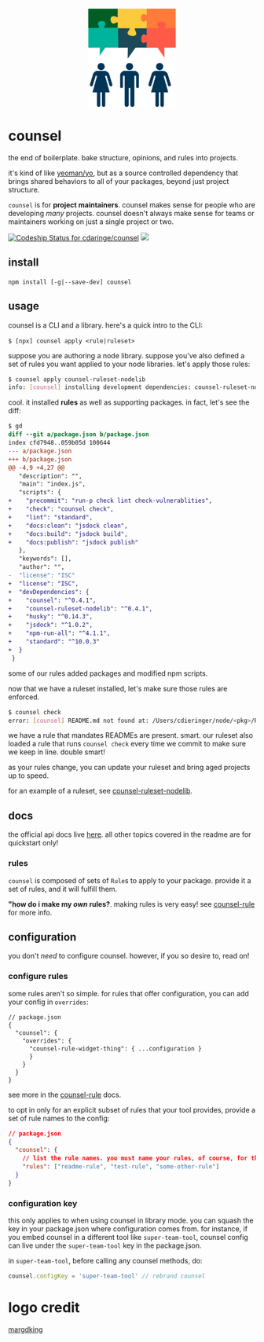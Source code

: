 <p align="center"><img height="200px" src="https://github.com/cdaringe/counsel/raw/master/img/counsel.png" /></p>

# counsel

the end of boilerplate. bake structure, opinions, and rules into projects.

it's kind of like [yeoman/yo](http://yeoman.io/), but as a source controlled dependency that brings shared behaviors to all of your packages, beyond just project structure.

`counsel` is for **project maintainers**.  counsel makes sense for people who are developing _many_ projects.  counsel doesn't always make sense for teams or maintainers working on just a single project or two.

[ ![Codeship Status for cdaringe/counsel](https://app.codeship.com/projects/38b24cc0-684a-0134-dd3d-5ade36a91ecb/status?branch=master)](https://app.codeship.com/projects/176370)
![](https://img.shields.io/badge/standardjs-%E2%9C%93-brightgreen.svg)


## install

`npm install [-g|--save-dev] counsel`

## usage

counsel is a CLI and a library.  here's a quick intro to the CLI:

`$ [npx] counsel apply <rule|ruleset>`

suppose you are authoring a node library.  suppose you've also defined a set of rules you
want applied to your node libraries. let's apply those rules:

```bash
$ counsel apply counsel-ruleset-nodelib
info: [counsel] installing development dependencies: counsel-ruleset-nodelib, husky, standard, jsdock
```

cool. it installed **rules** as well as supporting packages.  in fact, let's see the diff:

```diff
$ gd
diff --git a/package.json b/package.json
index cfd7948..059b05d 100644
--- a/package.json
+++ b/package.json
@@ -4,9 +4,27 @@
   "description": "",
   "main": "index.js",
   "scripts": {
+    "precommit": "run-p check lint check-vulnerablities",
+    "check": "counsel check",
+    "lint": "standard",
+    "docs:clean": "jsdock clean",
+    "docs:build": "jsdock build",
+    "docs:publish": "jsdock publish"
   },
   "keywords": [],
   "author": "",
-  "license": "ISC"
+  "license": "ISC",
+  "devDependencies": {
+    "counsel": "^0.4.1",
+    "counsel-ruleset-nodelib": "^0.4.1",
+    "husky": "^0.14.3",
+    "jsdock": "^1.0.2",
+    "npm-run-all": "^4.1.1",
+    "standard": "^10.0.3"
+  }
 }
```

some of our rules added packages and modified npm scripts.

now that we have a ruleset installed, let's make sure those rules are enforced.

```bash
$ counsel check
error: [counsel] README.md not found at: /Users/cdieringer/node/<pkg>/README.md
```

we have a rule that mandates READMEs are present.  smart.  our
ruleset also loaded a rule that runs `counsel check` every time we commit to make
sure we keep in line.  double smart!

as your rules change, you can update your ruleset and bring aged projects up to speed.

for an example of a ruleset, see [counsel-ruleset-nodelib](https://github.com/cdaringe/counsel/blob/master/packages/counsel-ruleset-nodelib/src/index.js).

## docs

the official api docs live [here](https://cdaringe.github.io/counsel/).  all other topics covered in the readme are for quickstart only!

### rules

`counsel` is composed of sets of `Rule`s to apply to your package.  provide it a set of rules, and it will fulfill them.

**"how do i make my _own_ rules?**.  making rules is very easy!  see [counsel-rule](https://cdaringe.github.io/counsel/counsel-rule/) for more info.

## configuration

you don't _need_ to configure counsel.  however, if you so desire to, read on!

### configure rules

some rules aren't so simple.  for rules that offer configuration, you can add your config in `overrides`:

```json5
// package.json
{
  "counsel": {
    "overrides": {
      "counsel-rule-widget-thing": { ...configuration }
      }
    }
  }
}
```
see more in the [counsel-rule](https://cdaringe.github.io/counsel/counsel-rule/) docs.

to opt in only for an explicit subset of rules that your tool provides, provide a set of rule names to the config:

```json
// package.json
{
  "counsel": {
    // list the rule names. you must name your rules, of course, for this to work
    "rules": ["readme-rule", "test-rule", "some-other-rule"]
  }
}
```

### configuration key

this only applies to when using counsel in library mode.  you can squash the key
in your package.json where configuration comes from.  for instance, if you
embed counsel in a different tool like `super-team-tool`, counsel config can live
under the `super-team-tool` key in the package.json.

in `super-team-tool`, before calling any counsel methods, do:

```js
counsel.configKey = 'super-team-tool' // rebrand counsel
```

# logo credit

[margdking](https://github.com/margdking)
